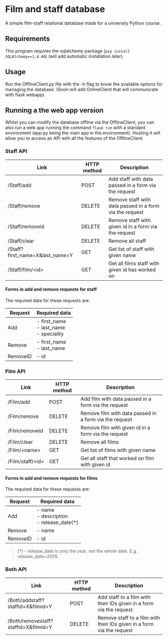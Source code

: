 # Film and staff database
A simple film-staff relational database made for a university Python course.

## Requirements
This program requires the sqlalchemy package (```pip install SQLAlchemy==1.4.46```) (will add automatic installation later).

## Usage
Run the OfflineClient.py file with the -h flag to know the available options for managing the database. (Soon will add OnlineClient that will communicate with flask webapp)

## Running a the web app version

Whilst you can modify the database offline via the OfflineClient, you can also run a web app running the command `flask run` with a standard environment (app.py being the main app in the environment). Hosting it will allow you to access an API with all the features of the OfflineClient:

### Staff API

| Link                              | HTTP method | Description                                             |
|-----------------------------------|-------------|---------------------------------------------------------|
| /Staff/add                        | POST        | Add staff with data passed in a form via the request    |
| /Staff/remove                     | DELETE      | Remove staff with data passed in a form via the request |
| /Staff/removeid                   | DELETE      | Remove staff with given id in a form via the request    |
| /Staff/clear                      | DELETE      | Remove all staff                                        |
| /Staff?first_name=X&last_name=Y   | GET         | Get list of staff with given name                       |
| /Staff/film/\<id\>                | GET         | Get all films staff with given id has worked on         |

#### Forms in add and remove requests for staff

The required data for these requests are:

| Request             | Required data                               |
|---------------------|---------------------------------------------|
| Add                 | - first_name<br>- last_name<br>- speciality |
| Remove              | - first_name<br>- last_name                 |
| RemoveID            | - id                                        |

### Film API

| Link               | HTTP method | Description                                            |
|--------------------|-------------|--------------------------------------------------------|
| /Film/add          | POST        | Add film with data passed in a form via the request    |
| /Film/remove       | DELETE      | Remove film with data passed in a form via the request |
| /Film/removeid     | DELETE      | Remove film with given id in a form via the request    |
| /Film/clear        | DELETE      | Remove all films                                       |
| /Film/\<name\>     | GET         | Get list of films with given name                      |
| /Film/staff/\<id\> | GET         | Get all staff that worked on film with given id        |

#### Forms in add and remove requests for films

The required data for these requests are:

| Request             | Required data                                     |
|---------------------|---------------------------------------------------|
| Add                 | - name<br>- description<br>- release_date(*)      |
| Remove              | - name                                            |
| RemoveID            | - id                                              |

> (*) - release_date is only the year, not the whole date. E.g. release_date=2005

### Both API

| Link                                       | HTTP method | Description                                                           |
|--------------------------------------------|-------------|-----------------------------------------------------------------------|
| /Both/addstaff?staffid=X&filmid=Y          | POST        | Add staff to a film with their IDs given in a form via the request    |
| /Both/removestaff?staffid=X&filmid=Y       | DELETE      | Remove staff to a film with their IDs given in a form via the request |
